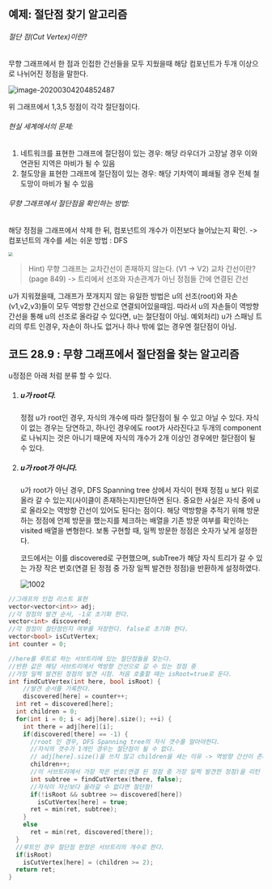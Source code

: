 ## **예제: 절단점 찾기 알고리즘**

###### 절단 점(Cut Vertex)이란?

무향 그래프에서 한 점과 인접한 간선들을 모두 지웠을때 해당 컴포넌트가 두개 이상으로 나뉘어진 정점을 말한다.

![image-20200304204852487](/Users/jihoon/Desktop/jongman-book/doc/ch27-28/images/image-20200304204852487.png)

위 그래프에서 1,3,5 정점이 각각 절단점이다.

###### 현실 세계에서의 문제:

1) 네트워크를 표현한 그래프에 절단점이 있는 경우:
    해당 라우더가 고장날 경우 이와 연관된 지역은 마비가 될 수 있음
2) 철도망을 표현한 그래프에 절단점이 있는 경우:
    해당 기차역이 폐쇄될 경우 전체 철도망이 마비가 될 수 있음

###### 무향 그래프에서 절단점을 확인하는 방법:

해당 정점을 그래프에서 삭제 한 뒤, 컴포넌트의 개수가 이전보다 늘어났는지 확인.
-> 컴포넌트의 개수를 세는 쉬운 방법 :  DFS

<img src="/Users/jihoon/Desktop/jongman-book/doc/ch27-28/images/1001.png" style="zoom:50%;" />

> Hint) 무향 그래프는 교차간선이 존재하지 않는다. (V1 -> V2)
> 교차 간선이란? (page 849)
> -> 트리에서 선조와 자손관계가 아닌 정점들 간에 연결된 간선

u가 지워졌을때, 그래프가 쪼개지지 않는 유일한 방법은 u의 선조(root)와 자손(v1,v2,v3)들이 모두 역방향 간선으로 연결되어있을때임.
따라서 u의 자손들이 역방향 간선을 통해 u의 선조로 올라갈 수 있다면, u는 절단점이 아님.
예외처리) u가 스패닝 트리의 루트 인경우, 자손이 하나도 없거나 하나 밖에 없는 경우엔 절단점이 아님.

## 코드 28.9 : 무향 그래프에서 절단점을 찾는 알고리즘

u정점은 아래 처럼 분류 할 수 있다.

1. ##### u가 root다.

   정점 u가 root인 경우, 자식의 개수에 따라 절단점이 될 수 있고 아닐 수 있다.
   자식이 없는 경우는 당연하고, 하나인 경우에도 root가 사라진다고 두개의 component로 나눠지는 것은 아니기 때문에 자식의 개수가 2개 이상인 경우에만 절단점이 될 수 있다.

2. ##### u가 root가 아니다.

   u가 root가 아닌 경우, DFS Spanning tree 상에서 자식이 현재 정점 u 보다 위로 올라 갈 수 있는지(사이클이 존재하는지)판단하면 된다. 중요한 사실은 자식 중에 u로 올라오는 역방향 간선이 있어도 된다는 점이다. 해당 역방향을 추적기 위해 방문하는 정점에 언제 방문을 했는지를 체크하는 배열을 기존 방문 여부를 확인하는 visited 배열을 변형한다. 보통 구현할 때, 일찍 방문한 정점은 숫자가 낮게 설정한다. 

   코드에서는 이를 discovered로 구현했으며, subTree가 해당 자식 트리가 갈 수 있는 가장 작은 번호(연결 된 정점 중 가장 일찍 발견한 정점)을 반환하게 설정하였다.

   ![1002](/Users/jihoon/Desktop/jongman-book/doc/ch27-28/images/1002.png)

   

```cpp
//그래프의 인접 리스트 표현
vector<vector<int>> adj;
//각 정점의 발견 순서, -1로 초기화 한다.
vector<int> discovered;
//각 정점이 절단점인지 여부를 저장한다. false로 초기화 한다.
vector<bool> isCutVertex;
int counter = 0;

//here를 루트로 하는 서브트리에 있는 절단점들을 찾는다.
//반환 값은 해당 서브트리에서 역방향 간선으로 갈 수 있는 정점 중
//가장 일찍 발견된 정점의 발견 시점. 처음 호출할 때는 isRoot=true로 둔다.
int findCutVertex(int here, bool isRoot) {
	//발견 순서를 기록한다.  
	discovered[here] = counter++;
  int ret = discovered[here];
  int children = 0;
  for(int i = 0; i < adj[here].size(); ++i) {
    int there = adj[here][i];
    if(discovered[there] == -1) {
      //root 인 경우, DFS Spanning tree의 자식 갯수를 알아야한다.
      //자식의 갯수가 1개인 경우는 절단점이 될 수 없다.
      // adj[here].size()을 쓰지 않고 children을 세는 이유 -> 역방향 간선이 존재할 수 있기 때문에(5->1)
      children++;
      //이 서브트리에서 가장 작은 번호(연결 된 정점 중 가장 일찍 발견한 정점)을 리턴
      int subtree = findCutVertex(there, false);
      //자식이 자신보다 올라갈 수 없다면 절단점!
      if(!isRoot && subtree >= discovered[here])
        isCutVertex[here] = true;
      ret = min(ret, subtree);
    }
    else
      ret = min(ret, discovered[there]);
  }
  //루트인 경우 절단점 판정은 서브트리의 개수로 한다.
  if(isRoot)
    isCutVertex[here] = (children >= 2);
  return ret;
}
```

